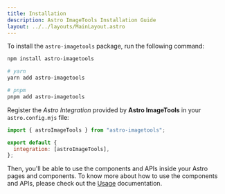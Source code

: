 ```yaml
---
title: Installation
description: Astro ImageTools Installation Guide
layout: ../../layouts/MainLayout.astro
---
```


To install the `astro-imagetools` package, run the following command:

```bash
npm install astro-imagetools

# yarn
yarn add astro-imagetools

# pnpm
pnpm add astro-imagetools
```

Register the _Astro Integration_ provided by **Astro ImageTools** in your `astro.config.mjs` file:

```js
import { astroImageTools } from "astro-imagetools";

export default {
  integration: [astroImageTools],
};
```

Then, you'll be able to use the components and APIs inside your Astro pages and components. To know more about how to use the components and APIs, please check out the [Usage](/en/usage) documentation.
